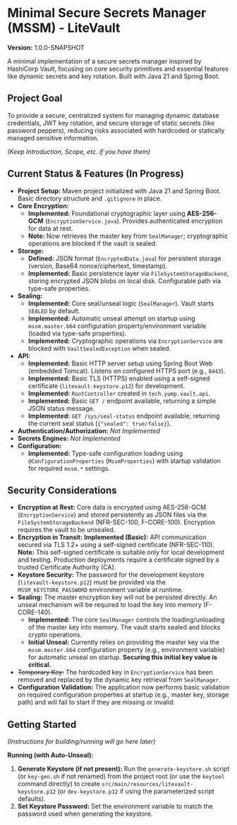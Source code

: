 # Minimal Secure Secrets Manager (MSSM) - LiteVault

**Version:** 1.0.0-SNAPSHOT

A minimal implementation of a secure secrets manager inspired by HashiCorp Vault, focusing on core security primitives and essential features like dynamic secrets and key rotation. Built with Java 21 and Spring Boot.

## Project Goal

To provide a secure, centralized system for managing dynamic database credentials, JWT key rotation, and secure storage of static secrets (like password peppers), reducing risks associated with hardcoded or statically managed sensitive information.

*(Keep Introduction, Scope, etc. if you have them)*

## Current Status & Features (In Progress)

- **Project Setup:** Maven project initialized with Java 21 and Spring Boot. Basic directory structure and `.gitignore` in place.
- **Core Encryption:**
  - **Implemented:** Foundational cryptographic layer using **AES-256-GCM** (`EncryptionService.java`). Provides authenticated encryption for data at rest.
  - **Note:** Now retrieves the master key from `SealManager`; cryptographic operations are blocked if the vault is sealed.
- **Storage:**
  - **Defined:** JSON format (`EncryptedData.java`) for persistent storage (version, Base64 nonce/ciphertext, timestamp).
  - **Implemented:** Basic persistence layer via `FileSystemStorageBackend`, storing encrypted JSON blobs on local disk. Configurable path via type-safe properties.
- **Sealing:**
  - **Implemented:** Core seal/unseal logic (`SealManager`). Vault starts `SEALED` by default.
  - **Implemented:** Automatic unseal attempt on startup using `mssm.master.b64` configuration property/environment variable (loaded via type-safe properties).
  - **Implemented:** Cryptographic operations via `EncryptionService` are blocked with `VaultSealedException` when sealed.
- **API:**
  - **Implemented:** Basic HTTP server setup using Spring Boot Web (embedded Tomcat). Listens on configured HTTPS port (e.g., `8443`).
  - **Implemented:** Basic TLS (HTTPS) enabled using a self-signed certificate (`litevault-keystore.p12`) for development.
  - **Implemented:** `RootController` created in `tech.yump.vault.api`.
  - **Implemented:** Basic `GET /` endpoint available, returning a simple JSON status message.
  - **Implemented:** `GET /sys/seal-status` endpoint available, returning the current seal status (`{"sealed": true/false}`).
- **Authentication/Authorization:** *Not Implemented*
- **Secrets Engines:** *Not Implemented*
- **Configuration:**
  - **Implemented:** Type-safe configuration loading using `@ConfigurationProperties` (`MssmProperties`) with startup validation for required `mssm.*` settings.

## Security Considerations

- **Encryption at Rest:** Core data is encrypted using AES-256-GCM (`EncryptionService`) and stored persistently as JSON files via the `FileSystemStorageBackend` (NFR-SEC-100, F-CORE-100). Encryption requires the vault to be unsealed.
- **Encryption in Transit:** **Implemented (Basic):** API communication secured via TLS 1.2+ using a self-signed certificate (NFR-SEC-110). **Note:** This self-signed certificate is suitable only for local development and testing. Production deployments require a certificate signed by a trusted Certificate Authority (CA).
- **Keystore Security:** The password for the development keystore (`litevault-keystore.p12`) must be provided via the `MSSM_KEYSTORE_PASSWORD` environment variable at runtime.
- **Sealing:** The master encryption key will not be persisted directly. An unseal mechanism will be required to load the key into memory (F-CORE-140).
  - **Implemented:** The core `SealManager` controls the loading/unloading of the master key into memory. The vault starts sealed and blocks crypto operations.
  - **Initial Unseal:** Currently relies on providing the master key via the `mssm.master.b64` configuration property (e.g., environment variable) for automatic unseal on startup. **Securing this initial key value is critical.**
- ~~Temporary Key:~~ The hardcoded key in `EncryptionService` has been removed and replaced by the dynamic key retrieval from `SealManager`.
- **Configuration Validation:** The application now performs basic validation on required configuration properties at startup (e.g., master key, storage path) and will fail to start if they are missing or invalid.

## Getting Started

*(Instructions for building/running will go here later)*

**Running (with Auto-Unseal):**
1.  **Generate Keystore (if not present):** Run the `generate-keystore.sh` script (or `key-gen.sh` if not renamed) from the project root (or use the `keytool` command directly) to create `src/main/resources/litevault-keystore.p12` (or `dev-keystore.p12` if using the parameterized script defaults).
2.  **Set Keystore Password:** Set the environment variable to match the password used when generating the keystore.
    
